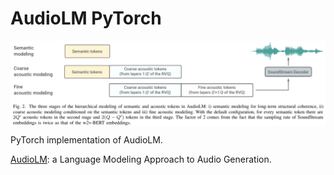 # AudioLM PyTorch

<p align="center">
  <img src="AudioLM.png" alt="AudioLM" style="display:block; margin:auto; width:650px;" />
</p>

PyTorch implementation of AudioLM.

[AudioLM](https://arxiv.org/abs/2209.03143): a Language Modeling Approach to Audio Generation.
